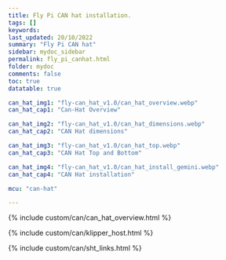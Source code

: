 ```yaml
---
title: Fly Pi CAN hat installation.
tags: []
keywords: 
last_updated: 20/10/2022
summary: "Fly Pi CAN hat"
sidebar: mydoc_sidebar
permalink: fly_pi_canhat.html
folder: mydoc
comments: false
toc: true
datatable: true

can_hat_img1: "fly-can_hat_v1.0/can_hat_overview.webp"
can_hat_cap1: "Can-Hat Overview"

can_hat_img2: "fly-can_hat_v1.0/can_hat_dimensions.webp"
can_hat_cap2: "CAN Hat dimensions"

can_hat_img3: "fly-can_hat_v1.0/can_hat_top.webp"
can_hat_cap3: "CAN Hat Top and Bottom"

can_hat_img4: "fly-can_hat_v1.0/can_hat_install_gemini.webp"
can_hat_cap4: "CAN Hat installation"

mcu: "can-hat"

---
```


{% include custom/can/can_hat_overview.html %}

{% include custom/can/klipper_host.html %}

{% include custom/can/sht_links.html %}